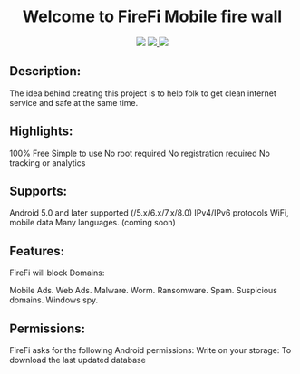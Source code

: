 <h1 align="center">Welcome to FireFi Mobile fire wall</h1>
<p align="center">
    <img src="https://img.shields.io/github/license/iven86/hosts" />
    <a href="https://github.com/iven86/hosts/blob/master/LICENSE">
        <img src="https://img.shields.io/github/license/iven86/hosts" />
    </a>
    <img src="https://img.shields.io/github/downloads/iven86/hosts/total" />
</p>

## Description:
The idea behind creating this project is to help folk to get clean internet service and safe at the same time.

## Highlights:
100% Free
Simple to use
No root required
No registration required
No tracking or analytics

## Supports:
Android 5.0 and later supported (/5.x/6.x/7.x/8.0)
IPv4/IPv6 protocols
WiFi, mobile data
Many languages. (coming soon)

## Features:
FireFi will block Domains:

Mobile Ads.
Web Ads.
Malware.
Worm.
Ransomware.
Spam.
Suspicious domains.
Windows spy.

## Permissions:
FireFi asks for the following Android permissions:
Write on your storage: To download the last updated database


